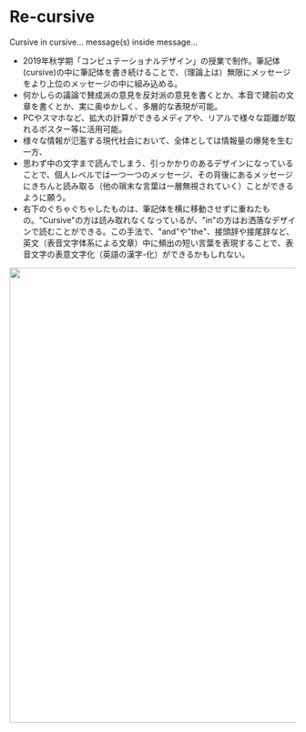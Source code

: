 # Re-cursive
Cursive in cursive... message(s) inside message...

- 2019年秋学期「コンピュテーショナルデザイン」の授業で制作。筆記体(cursive)の中に筆記体を書き続けることで、（理論上は）無限にメッセージをより上位のメッセージの中に組み込める。
- 何かしらの議論で賛成派の意見を反対派の意見を書くとか、本音で建前の文章を書くとか、実に奥ゆかしく、多層的な表現が可能。
- PCやスマホなど、拡大の計算ができるメディアや、リアルで様々な距離が取れるポスター等に活用可能。
- 様々な情報が氾濫する現代社会において、全体としては情報量の爆発を生む一方、
- 思わず中の文字まで読んでしまう、引っかかりのあるデザインになっていることで、個人レベルでは一つ一つのメッセージ、その背後にあるメッセージにきちんと読み取る（他の瑣末な言葉は一層無視されていく）ことができるように願う。
- 右下のぐちゃぐちゃしたものは、筆記体を横に移動させずに重ねたもの。"Cursive"の方は読み取れなくなっているが、"in"の方はお洒落なデザインで読むことができる。この手法で、"and"や"the"、接頭辞や接尾辞など、英文（表音文字体系による文章）中に頻出の短い言葉を表現することで、表音文字の表意文字化（英語の漢字-化）ができるかもしれない。

<img src="https://gyazo.com/71fc655e3d421757df37b501f924a55a/raw" width=800>
